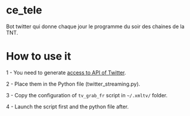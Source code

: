 # ce_tele
Bot twitter qui donne chaque jour le programme du soir des chaines de la TNT.

# How to use it

1 - You need to generate [access to API of Twitter](https://developer.twitter.com/en/apply-for-access.html).

2 - Place them in the Python file (twitter_streaming.py).

3 - Copy the configuration of `tv_grab_fr` script in `~/.xmltv/` folder.

4 - Launch the script first and the python file after.